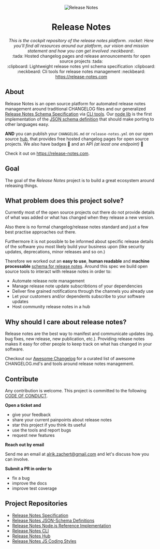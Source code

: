 <p align="center">
  <img src="https://release-notes.com/android-chrome-512x512.png" alt="Release Notes">
</p>
<h1 align="center">Release Notes</h1>
<p align="center">
  <em>
      This is the cockpit repository of the release notes platform. :rocket:
      Here you'll find all resources around our platform, our vision and mission statement and how you can get involved :neckbeard:.
  </em>
  <br>
  :tada: Hosted changelog pages and release announcements for open source projects :tada:
  <br>
  :clipboard: Lightweight release notes yml schema specification :clipboard:
  <br>
  :neckbeard: Cli tools for release notes management :neckbeard:
  <br>
  <a href="https://release-notes.com" target="_blank">https://release-notes.com</a>  
</p>

## About

Release Notes is an open source platform for automated release notes management around traditional CHANGELOG files
and our generalized [Release Notes Schema Specification](https://github.com/release-notes/release-notes-spec) via 
[CLI tools](https://github.com/release-notes/release-notes-cli). Our [node lib](https://github.com/release-notes/release-notes-node) is the first implementation of the
[JSON schema definition](https://github.com/release-notes/release-notes-schema) that should make porting to other languages easy.

**AND** you can publish your `CHANGELOG.md` or `release-notes.yml` on our open source [hub](https://github.com/release-notes/release-notes-hub),
that provides free hosted changelog pages for open source projects. We also have badges :tada: and an API _(at least one endpoint)_ :tada:

Check it out on https://release-notes.com.

## Goal

The goal of the _Release Notes_ project is to build a great ecosystem around releasing things.

## What problem does this project solve?

Currently most of the open source projects out there do not provide
details of what was added or what has changed when they release a new version.

Also there is no formal changelog/release notes standard and just a few best practise approaches out there.

Furthermore it is not possible to be informed about specific release details of the software
you most likely build your business upon (like security updates, deprecations, minor releases and so on.)

Therefore we worked out an **easy to use**, **human readable** and **machine processable** [schema for release notes](https://github.com/release-notes/release-notes-schema).
Around this spec we build open source tools to interact with release notes in order to:

* Automate release note management
* Manage release note update subscribtions of your dependencies
* Deliver fine grained notifications through the channels you already use
* Let your customers and/or dependents subscribe to your software updates
* Host community release notes in a hub


## Why should I care about release notes?

Release notes are the best way to manifest and communicate updates (eg. bug fixes, new release, new publication, etc.).
Providing release notes makes it easy for other people to keep track on what has changed in your software.

Checkout our [Awesome Changelog](https://github.com/release-notes/awesome-changelog) for a curated list
of awesome CHANGELOG.md's and tools around release notes management.

## Contribute

Any contribution is welcome.
This project is committed to the following [CODE OF CONDUCT](CODE_OF_CONDUCT.md).

**Open a ticket and**

* give your feedback
* share your current painpoints about release notes
* star this project if you think its useful
* use the tools and report bugs
* request new features

**Reach out by email**

Send me an email at alrik.zachert@gmail.com and let's discuss how you can involve.

**Submit a PR in order to**

* fix a bug
* improve the docs
* improve test coverage


## Project Repositories

- [Release Notes Specification](https://github.com/release-notes/release-notes-spec)
- [Release Notes JSON-Schema Definitions](https://github.com/release-notes/release-notes-schema)
- [Release Notes Node.js Reference Implementation](https://github.com/release-notes/release-notes-node)
- [Release Notes CLI](https://github.com/release-notes/release-notes-cli)
- [Release Notes Hub](https://github.com/release-notes/release-notes-hub)
- [Release Notes JS Coding Styles](https://github.com/release-notes/eslint-config-release-notes)
